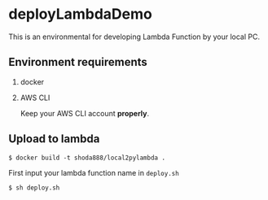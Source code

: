 # deployLambdaDemo
This is an environmental for developing Lambda Function by your local PC.

## Environment requirements
1. docker 
2. AWS CLI 

    Keep your AWS CLI account **properly**.


## Upload to lambda

`$ docker build -t shoda888/local2pylambda .`

First input your lambda function name in `deploy.sh`

`$ sh deploy.sh`

